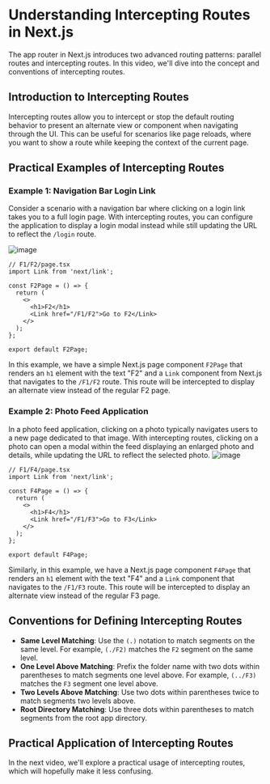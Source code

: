 



# Understanding Intercepting Routes in Next.js

The app router in Next.js introduces two advanced routing patterns: parallel routes and intercepting routes. In this video, we'll dive into the concept and conventions of intercepting routes.

## Introduction to Intercepting Routes
Intercepting routes allow you to intercept or stop the default routing behavior to present an alternate view or component when navigating through the UI. This can be useful for scenarios like page reloads, where you want to show a route while keeping the context of the current page.

## Practical Examples of Intercepting Routes
### Example 1: Navigation Bar Login Link
Consider a scenario with a navigation bar where clicking on a login link takes you to a full login page. With intercepting routes, you can configure the application to display a login modal instead while still updating the URL to reflect the `/login` route.

![image](https://github.com/Akmeena4u/Web-Development-Bootcamp/assets/93425334/dd39b3f3-1d5b-42cb-b6cf-629d132d41c6)

```tsx
// F1/F2/page.tsx
import Link from 'next/link';

const F2Page = () => {
  return (
    <>
      <h1>F2</h1>
      <Link href="/F1/F2">Go to F2</Link>
    </>
  );
};

export default F2Page;
```
In this example, we have a simple Next.js page component `F2Page` that renders an `h1` element with the text "F2" and a `Link` component from Next.js that navigates to the `/F1/F2` route. This route will be intercepted to display an alternate view instead of the regular F2 page.

### Example 2: Photo Feed Application
In a photo feed application, clicking on a photo typically navigates users to a new page dedicated to that image. With intercepting routes, clicking on a photo can open a modal within the feed displaying an enlarged photo and details, while updating the URL to reflect the selected photo.
![image](https://github.com/Akmeena4u/Web-Development-Bootcamp/assets/93425334/b2ecbfbd-378b-48a9-8f52-23ceadb5e53e)

```tsx
// F1/F4/page.tsx
import Link from 'next/link';

const F4Page = () => {
  return (
    <>
      <h1>F4</h1>
      <Link href="/F1/F3">Go to F3</Link>
    </>
  );
};

export default F4Page;
```
Similarly, in this example, we have a Next.js page component `F4Page` that renders an `h1` element with the text "F4" and a `Link` component that navigates to the `/F1/F3` route. This route will be intercepted to display an alternate view instead of the regular F3 page.

## Conventions for Defining Intercepting Routes
- **Same Level Matching**: Use the `(.)` notation to match segments on the same level. For example, `(./F2)` matches the `F2` segment on the same level.
- **One Level Above Matching**: Prefix the folder name with two dots within parentheses to match segments one level above. For example, `(../F3)` matches the `F3` segment one level above.
- **Two Levels Above Matching**: Use two dots within parentheses twice to match segments two levels above.
- **Root Directory Matching**: Use three dots within parentheses to match segments from the root app directory.

## Practical Application of Intercepting Routes
In the next video, we'll explore a practical usage of intercepting routes, which will hopefully make it less confusing.

